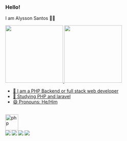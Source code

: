 ### Hello!
I am Alysson Santos 👋🏿

<a href="https://github.com/AlyssonSantos1">
<img height="180cm" src="https://github-readme-stats-sigma-five.vercel.app/api?username=AlyssonSantos1&show_icons=true&theme=synthwave")>
<img height="180cm" src="https://github-readme-stats-sigma-five.vercel.app/api/top-langs/?username=AlyssonSantos1&layout=compact&langs_count=16&theme=dracula")>  

  
- 🔭 I am a PHP Backend or full stack web developer
- 🌱 Studying PHP and laravel
- 😄 Pronouns: He/Him 
  
 <div style="display: inline_block"><br>  
  <img align="center" alt="php" height="50" width="40" 
  src="https://cdn.jsdelivr.net/gh/devicons/devicon/icons/php/php-original.svg"/>  
      
</div>


<div>   
  </a>
 	 <a href="https://discord.com/channels/@me" target="_blank"><img src="https://img.shields.io/badge/Discord-7289DA?style=for-the-badge&logo=discord&logoColor=white" target="_blank"></a> 
  <a href = "mailto:salysson280@gmail.com"><img src="https://img.shields.io/badge/-Gmail-%23333?style=for-the-badge&logo=gmail&logoColor=white" target="_blank"></a>
  <a href="https://www.linkedin.com/in/Alyssondev" target="_blank"><img src="https://img.shields.io/badge/-LinkedIn-%230077B5?style=for-the-badge&logo=linkedin&logoColor=white" target="_blank"></a> 
   <a href="https://github.com/AlyssonSantos1" target="_blank"><img src="https://img.shields.io/badge/GitHub-100000?style=for-the-badge&logo=github&logoColor=white" target="_blank"></a>    
</div>


          

